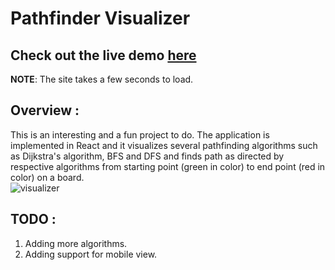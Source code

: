 # Pathfinder Visualizer  
## Check out the live demo [here]([https://pathfindiing-visualizer.herokuapp.com/](https://pathfinder-visualizer-5335a.web.app/))  
**NOTE**: The site takes a few seconds to load.

## Overview :  
This is an interesting and a fun project to do. The application is implemented in React and it visualizes several pathfinding algorithms such as Dijkstra's algorithm, BFS and DFS and finds path as directed by respective algorithms from starting point (green in color) to end point (red in color) on a board.   
![visualizer](https://user-images.githubusercontent.com/64739048/113423718-949fd600-93ec-11eb-8281-0a8631af2171.png)

## TODO :  
1. Adding more algorithms.  
2. Adding support for mobile view.
